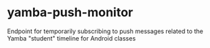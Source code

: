 yamba-push-monitor
==================

Endpoint for temporarily subscribing to push messages related to the Yamba "student" timeline for Android classes
